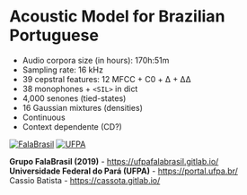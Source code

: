 # Acoustic Model for Brazilian Portuguese

- Audio corpora size (in hours): 170h:51m
- Sampling rate: 16 kHz
- 39 cepstral features: 12 MFCC + C0 + &Delta; + &Delta;&Delta;
- 38 monophones + `<SIL>` in dict
- 4,000 senones (tied-states)
- 16 Gaussian mixtures (densities)
- Continuous
- Context dependente (CD?)

[![FalaBrasil](../doc/logo_fb_github_footer.png)](https://ufpafalabrasil.gitlab.io/ "Visite o site do Grupo FalaBrasil") [![UFPA](../doc/logo_ufpa_github_footer.png)](https://portal.ufpa.br/ "Visite o site da UFPA")

__Grupo FalaBrasil (2019)__ - https://ufpafalabrasil.gitlab.io/      
__Universidade Federal do Pará (UFPA)__ - https://portal.ufpa.br/     
Cassio Batista - https://cassota.gitlab.io/
